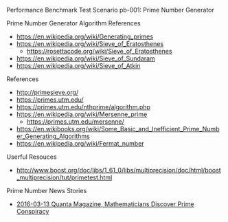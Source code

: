 Performance Benchmark Test Scenario
pb-001: Prime Number Generator

Prime Number Generator Algorithm References
* https://en.wikipedia.org/wiki/Generating_primes
* https://en.wikipedia.org/wiki/Sieve_of_Eratosthenes
	* https://rosettacode.org/wiki/Sieve_of_Eratosthenes
* https://en.wikipedia.org/wiki/Sieve_of_Sundaram
* https://en.wikipedia.org/wiki/Sieve_of_Atkin


References
* http://primesieve.org/
* https://primes.utm.edu/
* https://primes.utm.edu/nthprime/algorithm.php
* https://en.wikipedia.org/wiki/Mersenne_prime
	* https://primes.utm.edu/mersenne/
* https://en.wikibooks.org/wiki/Some_Basic_and_Inefficient_Prime_Number_Generating_Algorithms 
* https://en.wikipedia.org/wiki/Fermat_number

Userful Resouces
* http://www.boost.org/doc/libs/1_61_0/libs/multiprecision/doc/html/boost_multiprecision/tut/primetest.html


Prime Number News Stories
* [2016-03-13 Quanta Magazine, Mathematicians Discover Prime Conspiracy](https://www.quantamagazine.org/20160313-mathematicians-discover-prime-conspiracy)